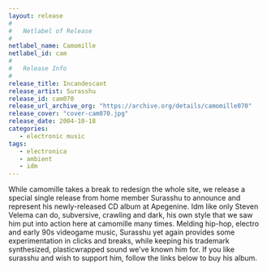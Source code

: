 ```yaml
---
layout: release
#
#   Netlabel of Release
#
netlabel_name: Camomille
netlabel_id: cam
#
#   Release Info
#
release_title: Incandescant
release_artist: Surasshu
release_id: cam070
release_url_archive_org: "https://archive.org/details/camomille070"
release_cover: "cover-cam070.jpg"
release_date: 2004-10-18
categories:
   - electronic music
tags:
   - electronica
   - ambient
   - idm
---
```

While camomille takes a break to redesign the whole site, we release a special single release from home member Surasshu to announce and represent his newly-released CD album at Apegenine. Idm like only Steven Velema can do, subversive, crawling and dark, his own style that we saw him put into action here at camomille many times. Melding hip-hop, electro and early 90s videogame music, Surasshu yet again provides some experimentation in clicks and breaks, while keeping his trademark synthesized, plasticwrapped sound we've known him for. If you like surasshu and wish to support him, follow the links below to buy his album.

